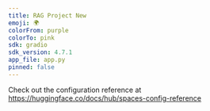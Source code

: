 ```yaml
---
title: RAG Project New
emoji: 🌍
colorFrom: purple
colorTo: pink
sdk: gradio
sdk_version: 4.7.1
app_file: app.py
pinned: false
---
```


Check out the configuration reference at https://huggingface.co/docs/hub/spaces-config-reference
